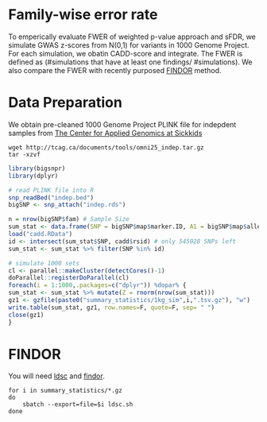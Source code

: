 # Family-wise error rate

To emperically evaluate FWER of weighted p-value approach and sFDR, we simulate GWAS z-scores from N(0,1) for variants in 1000 Genome Project. For each simulation, we obatin CADD-score and integrate. The FWER is defined as (#simulations that have at least one findings/ #simulations). We also compare the FWER with recently purposed [FINDOR](https://github.com/gkichaev/FINDOR) method.

# Data Preparation

We obtain pre-cleaned 1000 Genome Project PLINK file for indepdent samples from [The Center for Applied Genomics at Sickkids](http://tcag.ca/tools/1000genomes.html)

```shell
wget http://tcag.ca/documents/tools/omni25_indep.tar.gz
tar -xzvf 
```


```r
library(bigsnpr)
library(dplyr)

# read PLINK file into R
snp_readBed("indep.bed")
bigSNP <- snp_attach("indep.rds")

n = nrow(bigSNP$fam) # Sample Size
sum_stat <- data.frame(SNP = bigSNP$map$marker.ID, A1 = bigSNP$map$allele1, A2 = bigSNP$map$allele2) %>% mutate( N = n)
load("cadd.RData")
id <- intersect(sum_stat$SNP, cadd$rsid) # only 545028 SNPs left
sum_stat <- sum_stat %>% filter(SNP %in% id)

# simulate 1000 sets
cl <- parallel::makeCluster(detectCores()-1)
doParallel::registerDoParallel(cl)
foreach(i = 1:1000,.packages=c("dplyr")) %dopar% {
sum_stat <- sum_stat %>% mutate(Z = rnorm(nrow(sum_stat)))
gz1 <- gzfile(paste0("summary_statistics/1kg_sim",i,".tsv.gz"), "w")
write.table(sum_stat, gz1, row.names=F, quote=F, sep= " ")
close(gz1)
}
```
# FINDOR

You will need [ldsc](https://github.com/bulik/ldsc) and [findor](https://github.com/gkichaev/FINDOR).
```shell
for i in summary_statistics/*.gz
do
	sbatch --export=file=$i ldsc.sh
done
```
